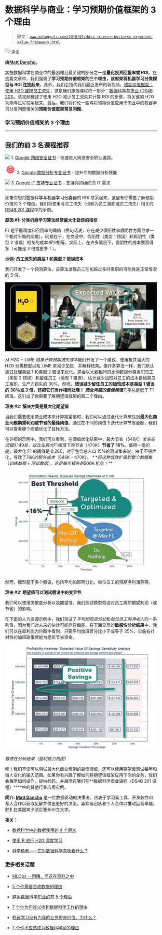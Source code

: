 # 数据科学与商业：学习预期价值框架的 3 个理由

> 原文：[`www.kdnuggets.com/2018/07/data-science-business-expected-value-framework.html`](https://www.kdnuggets.com/2018/07/data-science-business-expected-value-framework.html)

![c](img/3d9c022da2d331bb56691a9617b91b90.png) 评论

**由[Matt Dancho](https://www.linkedin.com/in/mattdancho/)。**

实施数据科学在商业中的最困难且最关键的部分之一是**量化投资回报率或 ROI**。在这篇文章中，我们强调了**学习预期价值框架的三个理由，该框架将机器学习分类模型与 ROI 连接起来**。此外，我们会指向我们最近发布的新视频，[预期价值框架：使用 H2O 建模员工流失](https://youtu.be/amGLWN4hmY0)，这是我们旗舰课程的一部分：[数据科学与商业 (DS4B 201)](https://university.business-science.io/p/hr201-using-machine-learning-h2o-lime-to-predict-employee-turnover/?product_id=635023&coupon_code=DS4B_15)。该视频概述了使用 H2O 减少员工流失并计算 ROI 的步骤，将关键的 H2O 功能与过程联系起来。最后，我们将讨论一些与将预期价值应用于商业中的机器学习分类问题相关的**预期价值框架常见问题**。

### **学习预期价值框架的 3 个理由**

* * *

## 我们的前 3 名课程推荐

![](img/0244c01ba9267c002ef39d4907e0b8fb.png) 1. [Google 网络安全证书](https://www.kdnuggets.com/google-cybersecurity) - 快速进入网络安全职业道路。

![](img/e225c49c3c91745821c8c0368bf04711.png) 2. [Google 数据分析专业证书](https://www.kdnuggets.com/google-data-analytics) - 提升你的数据分析技能

![](img/0244c01ba9267c002ef39d4907e0b8fb.png) 3. [Google IT 支持专业证书](https://www.kdnuggets.com/google-itsupport) - 支持你的组织的 IT 需求

* * *

如果你想将数据科学与机器学习分类器的 ROI 联系起来，这里有你需要了解预期价值的 3 个理由。我们将使用与员工流失（也称为员工离职或员工流失）相关的[DS4B 201 课程](https://university.business-science.io/p/hr201-using-machine-learning-h2o-lime-to-predict-employee-turnover/?product_id=635023&coupon_code=DS4B_15)中的示例。

**原因 #1: 分类机器学习算法经常最大化错误的指标**

F1 是平衡精度和召回率的阈值（换句话说，它在减少假阳性和假阴性方面寻求一个相对平衡的阈值）。问题在于，在商业中，假阳性（类型 1 错误）和假阴性（类型 2 错误）相关的成本*很少*相等。实际上，在许多情况下，假阴性的成本要高得多（可能是 3 倍或更多！）。

**示例: 员工流失的类型 1 和类型 2 错误成本**

我们开发了一个预测算法，该算法发现员工在加班过多时离职的可能性是正常情况的 5 倍。

![期望值](img/7bf139ec477fcfceaa6a51bb379f9957.png)

*从 H2O + LIME 结果计算预期流失成本*我们开发了一个建议，使用极其强大的 H2O 分类模型以及 LIME 来减少加班，并解释结果。像许多算法一样，我们默认通过处理类型 1 和类型 2 错误来优化。这会以大致相同的比例错误分类离职员工（类型 2 错误）和留任员工（类型 1 错误）。估计减少加班对员工的成本是如果员工离职，生产力损失的 30%。然而，**错误减少留任员工的加班成本是类型 1 错误的 30%或 3 倍，还把它们当作相同处理！** ***商业问题的最佳阈值***几乎总是低于 F1 阈值。这引出了你需要了解期望值框架的第二个理由。

**理由 #2: 解决方案是最大化期望值**

当我们需要使用商业成本来计算期望值时，我们可以通过迭代计算来找到**最大化商业问题期望利润或节省的最佳阈值**。通过在不同的阈值下迭代计算节省金额，我们可以查看哪个阈值优化了目标方法。

在详细的示例中，我们可以看到，在阈值优化结果中，最大节省（$546K）发生在阈值 0.149 处，这比在最大 F1 阈值下的节省（$470K）**节省了 16%**。值得一提的是，最大化 F1 的阈值是 0.280，对于包含总人口 15%的测试集来说，由于不够优化，导致了$76K 的额外成本（$546K - $470K）。**将这种低效扩展到整个数据集（训练数据 + 测试数据），这是每年错失的$500K 机会！**

![优化结果](img/9e5a1ad59956d2f362432d653c954343.png)

然而，模型基于多个假设，包括平均加班百分比、每位员工的预期净利润等等。

**理由 #3: 期望值可以测试假设中的变异性**

我们可以使用灵敏度分析以及期望值。我们测试模型假设对员工离职期望利润（或节省）的影响。

在下面的人力资源示例中，我们测试了*平均加班百分比*和*每位员工的净收入*的一系列值，因为我们对未来的估计可能存在偏差。在下面显示的**敏感性分析结果**中，我们可以在盈利能力热图中看到，只要平均加班百分比小于或等于 25%，实施有针对性的加班政策就能为组织节省资金。

![盈利能力热图](img/0b3b0d548e8b2c8f534b89473249aade.png)

*敏感性分析结果（盈利能力热图）*

哇！我们不仅可以测试最大化商业案例的最佳阈值，还可以使用期望值测试每年和每人变化的输入范围。如果你有兴趣了解如何将期望值框架应用于你的业务，我们会展示如何操作，提供代码，并展示在我们在**数据科学商业课程（DS4B 201 课程）****中的其他行业应用实例。

**简介: [Matt Dancho](https://www.linkedin.com/in/mattdancho/)** 是一位数据驱动的决策者。热衷于学习新工具、开发软件和与人合作以获取见解并做出更好的决策。喜欢与团队和个人合作以推动运营卓越。驻扎在美国宾夕法尼亚州州立大学。

**相关：**

+   [数据科学中的数据使用的 4 个层次](https://www.kdnuggets.com/2018/07/4-levels-data-usage-data-science.html)

+   [使用 R 进行 H2O 深度学习](https://www.kdnuggets.com/2018/01/deep-learning-h2o-using-r.html)

+   [科学债务——它对数据科学意味着什么？](https://www.kdnuggets.com/2018/05/scientific-debt.html)

### 更多相关话题

+   [MLOps 一团糟，但这在意料之中](https://www.kdnuggets.com/2022/03/mlops-mess-expected.html)

+   [5 个你需要合成数据的理由](https://www.kdnuggets.com/2023/02/5-reasons-need-synthetic-data.html)

+   [避免数据科学职业的前 5 个理由](https://www.kdnuggets.com/2022/04/top-5-reasons-avoid-data-science-career.html)

+   [7 个你为何难以找到数据科学工作的理由](https://www.kdnuggets.com/7-reasons-why-youre-struggling-to-land-a-data-science-job)

+   [机器学习没有为我的业务带来价值。为什么？](https://www.kdnuggets.com/2021/12/machine-learning-produce-value-business.html)

+   [7 个你不应该成为数据科学家的理由](https://www.kdnuggets.com/7-reasons-why-you-shouldnt-become-a-data-scientist)
